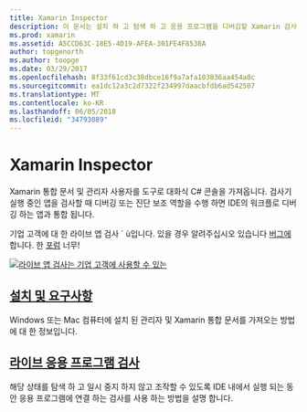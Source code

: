 ```yaml
---
title: Xamarin Inspector
description: 이 문서는 설치 하 고 탐색 하 고 응용 프로그램을 디버깅할 Xamarin 검사를 사용 하는 방법을 설명 하는 지침에 연결 합니다.
ms.prod: xamarin
ms.assetid: A5CCD63C-18E5-4D19-AFEA-301FE4F8538A
author: topgenorth
ms.author: toopge
ms.date: 03/29/2017
ms.openlocfilehash: 8f33f61cd3c38dbce16f9a7afa103836aa454a0c
ms.sourcegitcommit: ea1dc12a3c2d7322f234997daacbfdb6ad542507
ms.translationtype: MT
ms.contentlocale: ko-KR
ms.lasthandoff: 06/05/2018
ms.locfileid: "34793089"
---
```

# <a name="xamarin-inspector"></a>Xamarin Inspector

Xamarin 통합 문서 및 관리자 사용자를 도구로 대화식 C# 콘솔을 가져옵니다. 검사기 실행 중인 앱을 검사할 때 디버깅 또는 진단 보조 역할을 수행 하면 IDE의 워크플로 디버깅 하는 앱과 통합 됩니다.

기업 고객에 대 한 라이브 앱 검사 ´ ù입니다. 있을 경우 알려주십시오 있습니다 [버그에](~/tools/inspector/install.md#reporting-bugs)합니다. 한 [포럼](https://forums.xamarin.com/categories/inspector) 너무!

[![](images/interactive-1.0.0-bike-inspect-3d-small.png "라이브 앱 검사는 기업 고객에 사용할 수 있는")](images/interactive-1.0.0-bike-inspect-3d.png#lightbox)

## <a name="installation-and-requirementstoolsinspectorinstallmd"></a>[설치 및 요구사항](~/tools/inspector/install.md)

Windows 또는 Mac 컴퓨터에 설치 된 관리자 및 Xamarin 통합 문서를 가져오는 방법에 대 한 정보입니다.

## <a name="inspecting-live-applicationstoolsinspectorinspectmd"></a>[라이브 응용 프로그램 검사](~/tools/inspector/inspect.md)

해당 상태를 탐색 하 고 일시 중지 하지 않고 조작할 수 있도록 IDE 내에서 실행 되는 동안 응용 프로그램에 연결 하는 검사를 사용 하는 방법을 설명 합니다.


